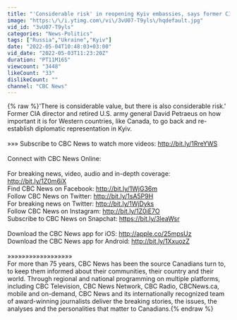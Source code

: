 ```yaml
---
title: "'Considerable risk' in reopening Kyiv embassies, says former CIA director"
image: "https:\/\/i.ytimg.com\/vi\/3vU07-T9yls\/hqdefault.jpg"
vid_id: "3vU07-T9yls"
categories: "News-Politics"
tags: ["Russia","Ukraine","Kyiv"]
date: "2022-05-04T10:48:03+03:00"
vid_date: "2022-05-03T11:23:20Z"
duration: "PT11M16S"
viewcount: "3448"
likeCount: "33"
dislikeCount: ""
channel: "CBC News"
---
```

{% raw %}'There is considerable value, but there is also considerable risk.' Former CIA director and retired U.S. army general David Petraeus on how important it is for Western countries, like Canada, to go back and re-establish diplomatic representation in Kyiv.<br /><br />»»» Subscribe to CBC News to watch more videos: <a rel="nofollow" target="blank" href="http://bit.ly/1RreYWS">http://bit.ly/1RreYWS</a><br /><br />Connect with CBC News Online:<br /><br />For breaking news, video, audio and in-depth coverage: <a rel="nofollow" target="blank" href="http://bit.ly/1Z0m6iX">http://bit.ly/1Z0m6iX</a><br />Find CBC News on Facebook: <a rel="nofollow" target="blank" href="http://bit.ly/1WjG36m">http://bit.ly/1WjG36m</a><br />Follow CBC News on Twitter: <a rel="nofollow" target="blank" href="http://bit.ly/1sA5P9H">http://bit.ly/1sA5P9H</a><br />For breaking news on Twitter: <a rel="nofollow" target="blank" href="http://bit.ly/1WjDyks">http://bit.ly/1WjDyks</a><br />Follow CBC News on Instagram: <a rel="nofollow" target="blank" href="http://bit.ly/1Z0iE7O">http://bit.ly/1Z0iE7O</a><br />Subscribe to CBC News on Snapchat: <a rel="nofollow" target="blank" href="https://bit.ly/3leaWsr">https://bit.ly/3leaWsr</a><br /><br />Download the CBC News app for iOS: <a rel="nofollow" target="blank" href="http://apple.co/25mpsUz">http://apple.co/25mpsUz</a><br />Download the CBC News app for Android: <a rel="nofollow" target="blank" href="http://bit.ly/1XxuozZ">http://bit.ly/1XxuozZ</a><br /><br />»»»»»»»»»»»»»»»»»»<br />For more than 75 years, CBC News has been the source Canadians turn to, to keep them informed about their communities, their country and their world. Through regional and national programming on multiple platforms, including CBC Television, CBC News Network, CBC Radio, CBCNews.ca, mobile and on-demand, CBC News and its internationally recognized team of award-winning journalists deliver the breaking stories, the issues, the analyses and the personalities that matter to Canadians.{% endraw %}
